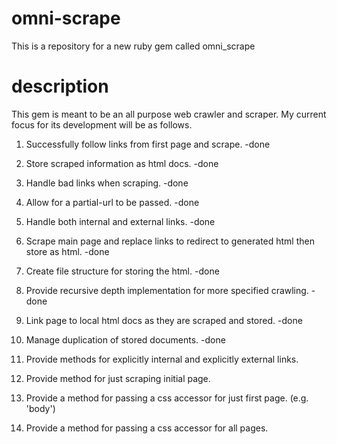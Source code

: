 # omni-scrape

This is a repository for a new ruby gem called omni_scrape 

# description

This gem is meant to be an all purpose web crawler and scraper.  My current focus for its development will be as follows.

1. Successfully follow links from first page and scrape. -done

2. Store scraped information as html docs.  -done 

3. Handle bad links when scraping. -done

4. Allow for a partial-url to be passed. -done

5. Handle both internal and external links. -done

6. Scrape main page and replace links to redirect to generated html then store as html. -done

7. Create file structure for storing the html.  -done

8. Provide recursive depth implementation for more specified crawling. -done

9. Link page to local html docs as they are scraped and stored. -done

9. Manage duplication of stored documents. -done

10. Provide methods for explicitly internal and explicitly external links.

11. Provide method for just scraping initial page.

12. Provide a method for passing a css accessor for just first page. (e.g. 'body')

13. Provide a method for passing a css accessor for all pages.



